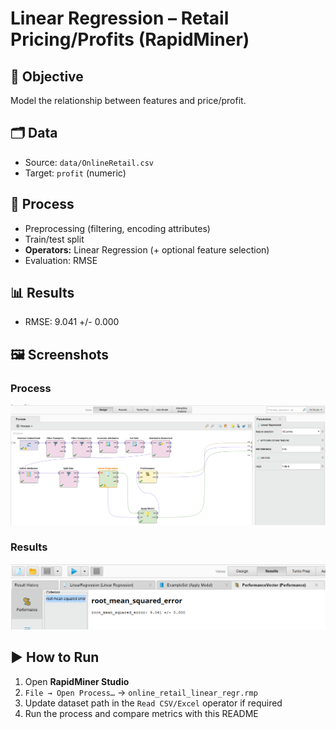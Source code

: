 # Linear Regression – Retail Pricing/Profits (RapidMiner)

## 🎯 Objective
Model the relationship between features and price/profit.

## 🗂 Data
- Source: `data/OnlineRetail.csv`
- Target: `profit` (numeric)

## 🔄 Process
- Preprocessing (filtering, encoding attributes)
- Train/test split
- **Operators:** Linear Regression (+ optional feature selection)
- Evaluation: RMSE

## 📊 Results
- RMSE: 9.041 +/- 0.000

## 🖼 Screenshots
### Process
![Process](./screenshots/linear_process.png)
### Results
![Results](./screenshots/rmse.png)

## ▶️ How to Run
1. Open **RapidMiner Studio**  
2. `File → Open Process…` → `online_retail_linear_regr.rmp`  
3. Update dataset path in the `Read CSV/Excel` operator if required  
4. Run the process and compare metrics with this README
